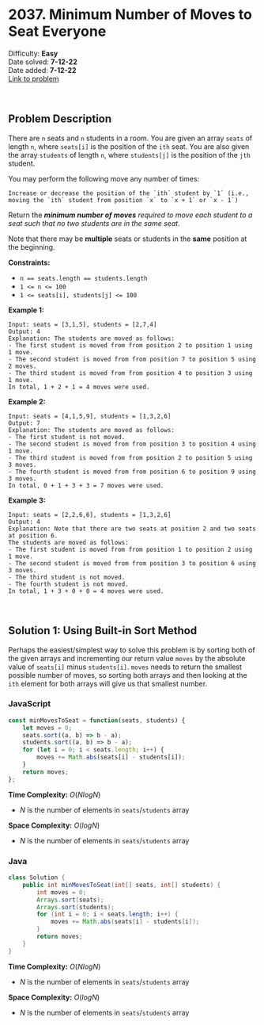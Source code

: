 # 2037. Minimum Number of Moves to Seat Everyone

Difficulty: **Easy**  
Date solved: **7-12-22**  
Date added: **7-12-22**  
[Link to problem](https://leetcode.com/problems/minimum-number-of-moves-to-seat-everyone/)

<br>

## Problem Description

There are `n` seats and `n` students in a room. You are given an array `seats` of length `n`, where `seats[i]` is the position of the `ith` seat. You are also given the array `students` of length `n`, where `students[j]` is the position of the `jth` student.

You may perform the following move any number of times:

    Increase or decrease the position of the `ith` student by `1` (i.e., moving the `ith` student from position `x` to `x + 1` or `x - 1`)

Return the ***minimum number of moves** required to move each student to a seat such that no two students are in the same seat*.

Note that there may be **multiple** seats or students in the **same** position at the beginning.

**Constraints:**

- `n == seats.length == students.length`
- `1 <= n <= 100`
- `1 <= seats[i], students[j] <= 100`

**Example 1:**

```
Input: seats = [3,1,5], students = [2,7,4]
Output: 4
Explanation: The students are moved as follows:
- The first student is moved from from position 2 to position 1 using 1 move.
- The second student is moved from from position 7 to position 5 using 2 moves.
- The third student is moved from from position 4 to position 3 using 1 move.
In total, 1 + 2 + 1 = 4 moves were used.
```

**Example 2:**

```
Input: seats = [4,1,5,9], students = [1,3,2,6]
Output: 7
Explanation: The students are moved as follows:
- The first student is not moved.
- The second student is moved from from position 3 to position 4 using 1 move.
- The third student is moved from from position 2 to position 5 using 3 moves.
- The fourth student is moved from from position 6 to position 9 using 3 moves.
In total, 0 + 1 + 3 + 3 = 7 moves were used.
```

**Example 3:**

```
Input: seats = [2,2,6,6], students = [1,3,2,6]
Output: 4
Explanation: Note that there are two seats at position 2 and two seats at position 6.
The students are moved as follows:
- The first student is moved from from position 1 to position 2 using 1 move.
- The second student is moved from from position 3 to position 6 using 3 moves.
- The third student is not moved.
- The fourth student is not moved.
In total, 1 + 3 + 0 + 0 = 4 moves were used.
```

<br>

## Solution 1: Using Built-in Sort Method

Perhaps the easiest/simplest way to solve this problem is by sorting both of the given arrays and incrementing our return value `moves` by the absolute value of `seats[i]` minus `students[i]`. `moves` needs to return the smallest possible number of moves, so sorting both arrays and then looking at the `ith` element for both arrays will give us that smallest number.

### **JavaScript**

```js
const minMovesToSeat = function(seats, students) {
    let moves = 0;
    seats.sort((a, b) => b - a);
    students.sort((a, b) => b - a);
    for (let i = 0; i < seats.length; i++) {
        moves += Math.abs(seats[i] - students[i]);
    }
    return moves;
};
```

**Time Complexity:** $O(NlogN)$
- $N$ is the number of elements in `seats`/`students` array

**Space Complexity:** $O(logN)$
- $N$ is the number of elements in `seats`/`students` array

### **Java**

```java
class Solution {
    public int minMovesToSeat(int[] seats, int[] students) {
        int moves = 0;
        Arrays.sort(seats);
        Arrays.sort(students);
        for (int i = 0; i < seats.length; i++) {
            moves += Math.abs(seats[i] - students[i]);
        }
        return moves;
    }
}
```

**Time Complexity:** $O(NlogN)$
- $N$ is the number of elements in `seats`/`students` array

**Space Complexity:** $O(logN)$
- $N$ is the number of elements in `seats`/`students` array